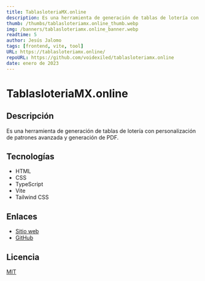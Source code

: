 ```yaml
---
title: TablasloteriaMX.online
description: Es una herramienta de generación de tablas de lotería con personalización de patrones avanzada y generación de PDF.
thumb: /thumbs/tablasloteriamx.online_thumb.webp
img: /banners/tablasloteriamx.online_banner.webp
readtime: 5
author: Jesús Jalomo
tags: [frontend, vite, tool]
URL: https://tablasloteriamx.online/
repoURL: https://github.com/voidexiled/tablasloteriamx.online
date: enero de 2023
---
```


# TablasloteriaMX.online

## Descripción

Es una herramienta de generación de tablas de lotería con personalización de patrones avanzada y generación de PDF.

## Tecnologías

- HTML
- CSS
- TypeScript
- Vite
- Tailwind CSS

## Enlaces

- [Sitio web](https://tablasloteriamx.online/)
- [GitHub](https://github.com/voidexiled/tablasloteriamx.online)

## Licencia

[MIT](https://github.com/voidexiled/tablasloteriamx.online/blob/main/LICENSE)